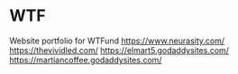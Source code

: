 # WTF
Website portfolio for WTFund
https://www.neurasity.com/
https://thevividled.com/
https://elmart5.godaddysites.com/
https://martiancoffee.godaddysites.com/
